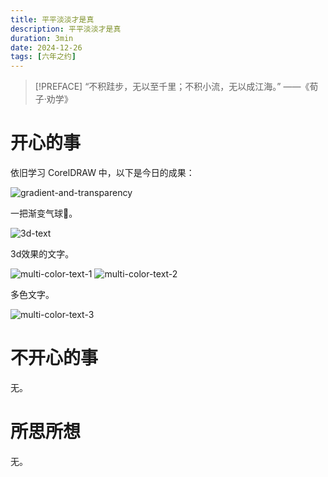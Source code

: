 ```yaml
---
title: 平平淡淡才是真
description: 平平淡淡才是真
duration: 3min
date: 2024-12-26
tags: [六年之约]
---
```


> [!PREFACE]
> “不积跬步，无以至千里；不积小流，无以成江海。” ——《荀子·劝学》

# 开心的事

依旧学习 CorelDRAW 中，以下是今日的成果：

![gradient-and-transparency](/images/gradient-and-transparency.svg)

一把渐变气球🎈。

![3d-text](/images/3d-text.svg)

3d效果的文字。

![multi-color-text-1](/images/multi-color-text-1.webp)
![multi-color-text-2](/images/multi-color-text-2.webp)

多色文字。

<img max-w-xs src="/images/multi-color-text-3.webp" alt="multi-color-text-3" />

# 不开心的事

无。

# 所思所想

无。
